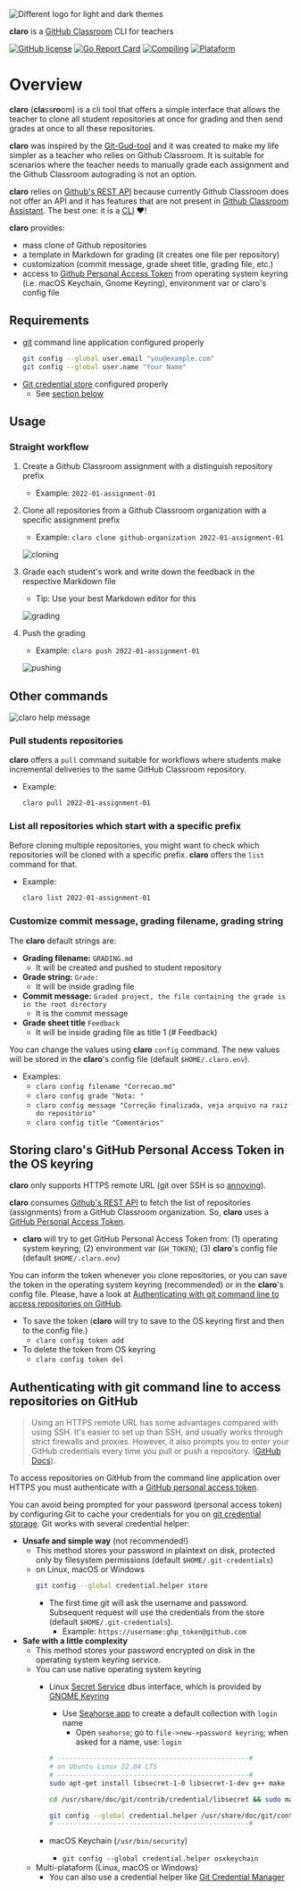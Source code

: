 <picture>
  <source media="(prefers-color-scheme: dark)" srcset="images/logo-dark.png">
  <img alt="Different logo for light and dark themes" src="images/logo.png">
</picture>

**claro** is a [GitHub Classroom](https://classroom.github.com) CLI for teachers

[![GitHub license](https://img.shields.io/badge/license-MIT-blue.svg)](LICENSE)
[![Go Report Card](https://goreportcard.com/badge/github.com/emersonmello/claro)](https://goreportcard.com/report/github.com/emersonmello/claro)
[![Compiling](https://github.com/emersonmello/claro/actions/workflows/release.yaml/badge.svg)](https://github.com/emersonmello/claro/actions/workflows/release.yaml)
[![Plataform](https://img.shields.io/badge/Download%20binaries%20for-Linux%20%7C%20macOS-lightgreen)](https://github.com/emersonmello/claro/releases/latest)
# Overview

**claro** (**cla**ss**ro**om) is a cli tool that offers a simple interface that allows the teacher to clone all student repositories at once for grading and then send grades at once to all these repositories.

**claro** was inspired by the [Git-Gud-tool](https://github.com/NikolaiMagnussen/Git-Gud-tool) and it was created to make my life simpler as a teacher who relies on Github Classroom. It is suitable for scenarios where the teacher needs to manually grade each assignment and the Github Classroom autograding is not an option. 

**claro** relies on [Github's REST API](https://docs.github.com/en/rest) because currently Github Classroom does not offer an API and it has features that are not present in [Github Classroom Assistant](https://classroom.github.com/assistant). The best one: it is a [CLI](https://clig.dev) :heart:!


**claro** provides:
- mass clone of Github repositories
- a template in Markdown for grading (it creates one file per repository)
- customization (commit message, grade sheet title, grading file, etc.)
- access to [Github Personal Access Token](https://docs.github.com/en/authentication/keeping-your-account-and-data-secure/creating-a-personal-access-token) from operating system keyring (i.e. macOS Keychain, Gnome Keyring), environment var or claro's config file

## Requirements
- [git](https://git-scm.com/docs/git) command line application configured properly
   ```bash
   git config --global user.email "you@example.com"
   git config --global user.name "Your Name"
   ```
- [Git credential store](https://git-scm.com/book/en/v2/Git-Tools-Credential-Storage) configured properly
  - See [section below](#authenticating-with-git-command-line-to-access-repositories-on-github)


## Usage

### Straight workflow

1. Create a Github Classroom assignment with a distinguish repository prefix 
   - Example: `2022-01-assignment-01`
2. Clone all repositories from a Github Classroom organization with a specific assignment prefix
   - Example: `claro clone github-organization 2022-01-assignment-01`

    ![cloning](images/clone.gif)

3. Grade each student's work and write down the feedback in the respective Markdown file
   - Tip: Use your best Markdown editor for this

    ![grading](images/grading.gif)

4. Push the grading
   - Example: `claro push 2022-01-assignment-01`

    ![pushing](images/push.gif)

## Other commands

![claro help message](images/claro.png)

### Pull students repositories

**claro** offers a `pull` command suitable for workflows where students make incremental deliveries to the same GitHub Classroom repository. 

- Example:
  ```bash
  claro pull 2022-01-assignment-01
  ```
### List all repositories which start with a specific prefix

Before cloning multiple repositories, you might want to check which repositories will be cloned with a specific prefix. **claro** offers the `list` command for that.

- Example:
  ```bash
  claro list 2022-01-assignment-01
  ```

### Customize commit message, grading filename, grading string

The **claro** default strings are:

- **Grading filename:** `GRADING.md`
  -  It will be created and pushed to student repository
- **Grade string:** `Grade: `
  - It will be inside grading file 
- **Commit message:** `Graded project, the file containing the grade is in the root directory`
  - It is the commit message
- **Grade sheet title** `Feedback`
  - It will be inside grading file as title 1 (# Feedback)

You can change the values using **claro** `config` command. The new values will be stored in the **claro**'s config file (default `$HOME/.claro.env`).
- Examples:
  - `claro config filename "Correcao.md"`
  - `claro config grade "Nota: "`
  - `claro config message "Correção finalizada, veja arquivo na raiz do repositório"`
  - `claro config title "Comentários"`

## Storing claro's GitHub Personal Access Token in the OS keyring

**claro** only supports HTTPS remote URL (git over SSH is so [annoying](https://docs.github.com/en/authentication/keeping-your-account-and-data-secure/about-authentication-to-github#authenticating-with-the-command-line)). 

**claro** consumes [Github's REST API](https://docs.github.com/en/rest) to fetch the list of repositories (assignments) from a GitHub Classroom organization. So, **claro** uses a [GitHub Personal Access Token](https://docs.github.com/en/authentication/keeping-your-account-and-data-secure/creating-a-personal-access-token).
  - **claro** will try to get GitHub Personal Access Token from: (1) operating system keyring; (2) environment var (`GH_TOKEN`); (3) **claro**'s config file (default `$HOME/.claro.env`)

You can inform the token whenever you clone repositories, or you can save the token in the operating system keyring (recommended) or in the **claro**'s config file. Please, have a look at [Authenticating with git command line to access repositories on GitHub](#authenticating-with-git-command-line-to-access-repositories-on-github).

- To save the token (**claro** will try to save to the OS keyring first and then to the config file.)
  - `claro config token add`
- To delete the token from OS keyring
  - `claro config token del`

## Authenticating with git command line to access repositories on GitHub



> Using an HTTPS remote URL has some advantages compared with using SSH. It's easier to set up than SSH, and usually works through strict firewalls and proxies. However, it also prompts you to enter your GitHub credentials every time you pull or push a repository. ([GitHub Docs](https://docs.github.com/en/get-started/getting-started-with-git/why-is-git-always-asking-for-my-password)).

To access repositories on GitHub from the command line application over HTTPS you must authenticate with a [GitHub personal access token](https://docs.github.com/en/authentication/keeping-your-account-and-data-secure/about-authentication-to-github#authenticating-with-the-command-line).

 You can avoid being prompted for your password (personal access token) by configuring Git to cache your credentials for you on [git credential storage](https://git-scm.com/book/en/v2/Git-Tools-Credential-Storage). Git works with several credential helper:

  - **Unsafe and simple way** (not recommended!)
    - This method stores your password in plaintext on disk, protected only by filesystem permissions (default `$HOME/.git-credentials`)
    - on Linux, macOS or Windows
      ```bash
      git config --global credential.helper store
      ```
      - The first time git will ask the username and password. Subsequent request will use the credentials from the store (default `$HOME/.git-credentials`). 
        - Example:
          `https://username:ghp_token@github.com`
  - **Safe with a little complexity**
    - This method stores your password encrypted on disk in the operating system keyring service. 
    - You can use native operating system keyring 
      - Linux [Secret Service](https://specifications.freedesktop.org/secret-service/latest/) dbus interface, which is provided by [GNOME Keyring](https://wiki.gnome.org/Projects/GnomeKeyring)
        - Use [Seahorse app](https://wiki.gnome.org/Apps/Seahorse) to create a default collection with `login` name
          - Open `seahorse`; go to `file->new->password keyring`; when asked for a name, use: `login` 

        ```bash
        # ------------------------------------------------#
        # on Ubuntu Linux 22.04 LTS
        # ------------------------------------------------#
        sudo apt-get install libsecret-1-0 libsecret-1-dev g++ make
    
        cd /usr/share/doc/git/contrib/credential/libsecret && sudo make
    
        git config --global credential.helper /usr/share/doc/git/contrib/credential/libsecret/git-credential-libsecret
        # ------------------------------------------------#
        ```
      -  macOS Keychain (`/usr/bin/security`)
         -  `git config --global credential.helper osxkeychain`
    - Multi-plataform (Linux, macOS or Windows)
      - You can also use a credential helper like [Git Credential Manager](https://github.com/GitCredentialManager/git-credential-manager)